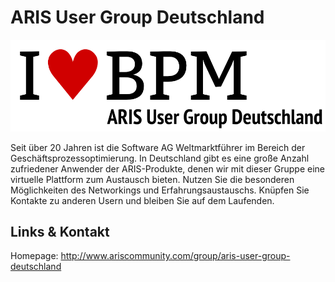 # ARIS User Group Deutschland
![ARIS User Group Deutschland](./aris.logo.png)

Seit über 20 Jahren ist die Software AG Weltmarktführer im Bereich der Geschäftsprozessoptimierung. In
Deutschland gibt es eine große Anzahl zufriedener Anwender der ARIS-Produkte, denen wir mit dieser Gruppe eine
virtuelle Plattform zum Austausch bieten. Nutzen Sie die besonderen Möglichkeiten des Networkings und
Erfahrungsaustauschs. Knüpfen Sie Kontakte zu anderen Usern und bleiben Sie auf dem Laufenden.


## Links &amp; Kontakt

Homepage: <http://www.ariscommunity.com/group/aris-user-group-deutschland>










